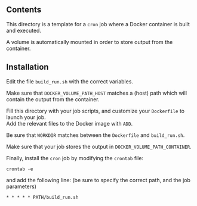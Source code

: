 ## Contents

This directory is a template for a `cron` job where a Docker container is built and executed.

A volume is automatically mounted in order to store output from the container.

## Installation

Edit the file `build_run.sh` with the correct variables.   

Make sure that `DOCKER_VOLUME_PATH_HOST` matches a (host) path which will contain the output from the container.   

Fill this directory with your job scripts, and customize your `Dockerfile` to launch your job.   
Add the relevant files to the Docker image with `ADD`.

Be sure that `WORKDIR` matches between the `Dockerfile` and `build_run.sh`.

Make sure that your job stores the output in `DOCKER_VOLUME_PATH_CONTAINER`.

Finally, install the `cron` job by modifying the `crontab` file: 
```
crontab -e
```

and add the following line: (be sure to specify the correct path, and the job parameters)
```
* * * * * PATH/build_run.sh
```



